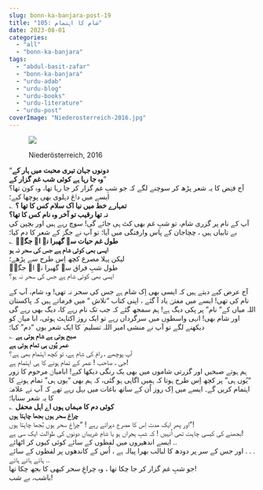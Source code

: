 ```yaml
---
slug: bonn-ka-banjara-post-19
title: "105: شام کا اہتمام"
date: 2023-08-01
categories: 
  - "all"
  - "bonn-ka-banjara"
tags: 
  - "abdul-basit-zafar"
  - "bonn-ka-banjara"
  - "urdu-adab"
  - "urdu-blog"
  - "urdu-books"
  - "urdu-literature"
  - "urdu-post"
coverImage: "Niederosterreich-2016.jpg"
---
```


<figure>

![](images/Niederosterreich-2016-300x200.jpg)

<figcaption>

Niederösterreich, 2016

</figcaption>

</figure>

“**دونوں جہان تیری محبت میں ہار کے  
وہ جا رہا ہے کوئی شب غم گزار کے**”  
آج فیؔض کا یہ شعر پڑھ کر سوچنے لگے کہ جو شبِ غم گزار کر جا رہا تھا، وہ کون تھا؟  
ایسے میں داؔغ دہلوی بھی پوچھا کیے؛  
؎ **تمہارے خط میں نیا اک سلام کس کا تھا ؟  
نہ تھا رقیب تو آخر وہ نام کس کا تھا؟**  
آپ کے نام پر گزری شام، تو شبِ غم بھی کٹ ہی جائے گی! سوچ رہے ہیں اور بچپن کی بے تابیاں ہیں ، چچاجان کے پاس وارفتگی میں آیا؛ تو آپ نے جگرؔ کے شعر کا دم کیا؛  
؎ **طول غم حیات سے گھبرا نہ اے جگرؔ  
ایسی بھی کوئی شام ہے جس کی سحر نہ ہو**  
لیکن پہلا مصرع کچھ اِس طرح سے پڑھے؛  
طول شبِ فراق سے گھبرا نہ اے جگرؔ  
ایسی بھی کوئی شام ہے جس کی سحر نہ ہو؟

آج عرض کیے دیتے ہیں کہ ایسی بھی اِک شام ہے جس کی سحر نہ تھی! وہ شام، آپ کے نام کی تھی! ایسے میں مفتیؔ یاد آ گئے ، اپنی کتاب “تلاش “ میں فرماتے ہیں کہ پاکستان اللہ میاں کے” نام” پر پکی دیگ ہے! ہم سمجھ گئے کہ جب تک نام رہے کا، دیگ بھی رہے گی اور شام بھی! انہی واسطوں میں سرگرداں رہے تو ایک روز اکتاہٹ ہوئی، ابا میاںؔ کو دیکھنے لگے تو آپ نے منشی امیر اللہ تسلیم ؔ کا ایک شعر یوں “دم” کیا؛  
؎ **صبح ہوتی ہے شام ہوتی ہے  
عمر یُوں ہی تمام ہوتی ہے**  
آپ پوچھے ، رامؔ کی شام ہے، تو کچھ اہتمام بھی ہے؟  
جی ، صاحب ! عمر کے تمام ہونے کا ہی اہتمام ہے!  
ہم ہوتے صبحیں اور گزرتی شاموں میں بھی یک رنگی دیکھا کیے! ابامیاںؔ مرحوم کا زور “یُوں ہی” پر کچھ اِس طرح ہوتا کہ ہمیں اگاہی ہو گئی، کہ ہم بھی “یوں ہی” تمام ہونے کا اہتمام کریں گے۔ ایسے میں اِک روز اُن کے ساتھ باغات میں بہل رہے تھے کہ آپ نے علامہؔ کا یہ شعر سنایا؛  
؎ **کوئی دم کا مہماں ہوں اے اہل محفل  
چراغ سحر ہوں بجھا چاہتا ہوں**  
اور پھر ایک مدت اِس کا مصرع دہراتے رہے ! “چراغِ سحر ہوں بُجھا چاہتا ہوں”!  
بجھنے کی کیسی چاہت تھی اُنہیں ! کہ شبِ ہجراں ہو یا شامِ غریباں دونوں کی طوالت ایک سی ہے!  
ایسے اندھیروں میں لفظوں کے سائے کوئی کیوں کر اٹھائے ..  
اور جس کے سر پر دودھ کا لبالب بھرا پیالہ ہے ، اُس کے کاندھوں پر لفظوں کے سائے . . .  
ہائے ہائے ہائے ..  
جو شبِ غم گزار کر جا چکا تھا ، وہ چراغِ سحر کبھی کا بجھ چکا تھا!  
باشب، بے شب!
